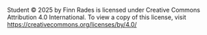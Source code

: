 Student  © 2025 by Finn Rades is licensed under Creative Commons Attribution 4.0 International. To view a copy of this license, visit https://creativecommons.org/licenses/by/4.0/
